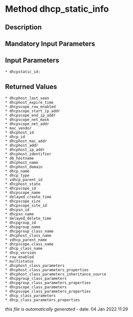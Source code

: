 # Method dhcp_static_info

## Description
	

## Mandatory Input Parameters

## Input Parameters
	* dhcpstatic_id:

## Returned Values
	* dhcphost_last_seen
	* dhcphost_expire_time
	* dhcpscope_row_enabled
	* dhcpscope_start_ip_addr
	* dhcpscope_end_ip_addr
	* dhcpscope_net_mask
	* dhcpscope_net_addr
	* mac_vendor
	* dhcphost_id
	* dhcp_id
	* dhcphost_mac_addr
	* dhcphost_addr
	* dhcphost_ip_addr
	* dhcphost_identifier
	* db_hostname
	* dhcphost_name
	* dhcphost_domain
	* dhcp_name
	* dhcp_type
	* vdhcp_parent_id
	* dhcphost_state
	* dhcpscope_id
	* dhcpscope_name
	* delayed_create_time
	* dhcpscope_size
	* dhcpscope_site_id
	* dhcpsn_id
	* dhcpsn_name
	* delayed_delete_time
	* dhcpgroup_id
	* dhcpgroup_name
	* dhcpgroup_class_name
	* dhcphost_class_name
	* vdhcp_parent_name
	* dhcpscope_class_name
	* dhcp_class_name
	* dhcp_version
	* row_enabled
	* multistatus
	* dhcphost_class_parameters
	* dhcphost_class_parameters_properties
	* dhcphost_class_parameters_inheritance_source
	* dhcpgroup_class_parameters
	* dhcpgroup_class_parameters_properties
	* dhcpscope_class_parameters
	* dhcpscope_class_parameters_properties
	* dhcp_class_parameters
	* dhcp_class_parameters_properties


*this file is automatically generated* - date: 04 Jan 2022 11:29